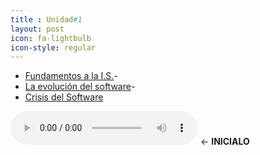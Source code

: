 ```yaml
---
title : Unidad#1  
layout: post
icon: fa-lightbulb
icon-style: regular
--- 
```

*  [Fundamentos a la I.S.](https://hernandez2299.github.io//hernandez2299.github.io/2019/12/20/01-post.html)-
*  [La evolución del software](https://hernandez2299.github.io//hernandez2299.github.io/2019/12/20/02-post.html)-
*  [Crisis del Software](https://hernandez2299.github.io//hernandez2299.github.io/2019/12/20/02-post.html)

<audio src="son/BeethovenSilence.mp3" controls preload></audio> <- <strong>INICIALO<strong>
